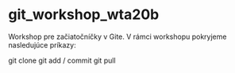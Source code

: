 # git_workshop_wta20b

Workshop pre začiatočníčky v Gite. V rámci workshopu pokryjeme nasledujúce príkazy:

git clone
git add / commit
git pull
